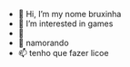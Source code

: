- 👋 Hi, I’m my nome bruxinha 
- 👀 I’m interested in games 
- 🌱 
- 💞️ namorando
- 📫 tenho que fazer licoe

<!---
Sibellycamargon31/Sibellycamargon31 is a ✨ special ✨ repository because its `README.md` (this file) appears on your GitHub profile.
You can click the Preview link to take a look at your changes.
--->
